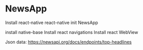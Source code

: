 # NewsApp
Install react-native
react-native init NewsApp

install native-base
Install react navigations
Install react WebView

Json data:
https://newsapi.org/docs/endpoints/top-headlines
